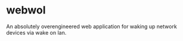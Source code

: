# webwol

An absolutely overengineered web application for waking up network devices via wake on lan.
